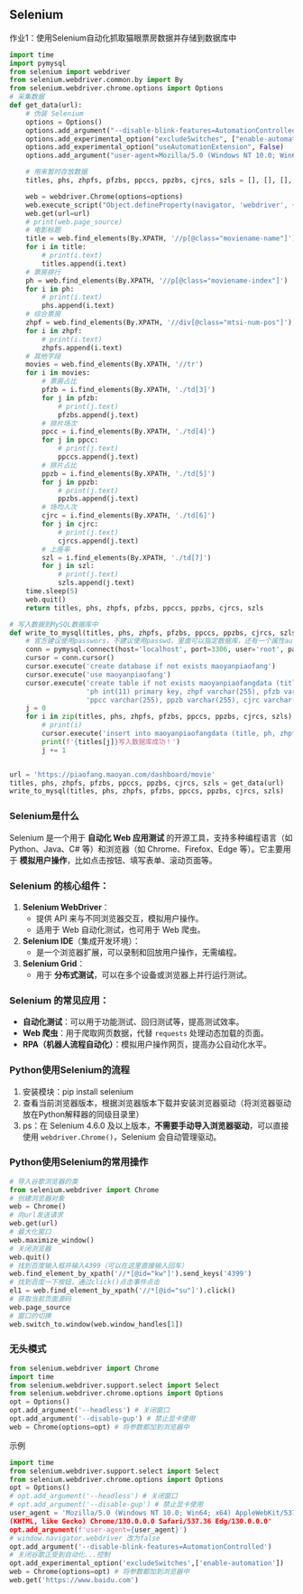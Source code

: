 ## Selenium

作业1：使用Selenium自动化抓取猫眼票房数据并存储到数据库中

```python
import time
import pymysql
from selenium import webdriver
from selenium.webdriver.common.by import By
from selenium.webdriver.chrome.options import Options
# 采集数据
def get_data(url):
    # 伪装 Selenium
    options = Options()
    options.add_argument("--disable-blink-features=AutomationControlled") # 隐藏 webdriver 特征
    options.add_experimental_option("excludeSwitches", ["enable-automation"])
    options.add_experimental_option("useAutomationExtension", False)
    options.add_argument("user-agent=Mozilla/5.0 (Windows NT 10.0; Win64; x64) AppleWebKit/537.36 (KHTML, like Gecko) Chrome/122.0.0.0 Safari/537.36")

    # 用来暂时存放数据
    titles, phs, zhpfs, pfzbs, ppccs, ppzbs, cjrcs, szls = [], [], [], [], [], [], [], []

    web = webdriver.Chrome(options=options)
    web.execute_script("Object.defineProperty(navigator, 'webdriver', {get: () => undefined})")  # 进一步隐藏
    web.get(url=url)
    # print(web.page_source)
    # 电影标题
    title = web.find_elements(By.XPATH, '//p[@class="moviename-name"]')
    for i in title:
        # print(i.text)
        titles.append(i.text)
    # 票房排行
    ph = web.find_elements(By.XPATH, '//p[@class="moviename-index"]')
    for i in ph:
        # print(i.text)
        phs.append(i.text)
    # 综合票房
    zhpf = web.find_elements(By.XPATH, '//div[@class="mtsi-num-pos"]')
    for i in zhpf:
        # print(i.text)
        zhpfs.append(i.text)
    # 其他字段
    movies = web.find_elements(By.XPATH, '//tr')
    for i in movies:
        # 票房占比
        pfzb = i.find_elements(By.XPATH, './td[3]')
        for j in pfzb:
            # print(j.text)
            pfzbs.append(j.text)
        # 排片场次
        ppcc = i.find_elements(By.XPATH, './td[4]')
        for j in ppcc:
            # print(j.text)
            ppccs.append(j.text)
        # 排片占比
        ppzb = i.find_elements(By.XPATH, './td[5]')
        for j in ppzb:
            # print(j.text)
            ppzbs.append(j.text)
        # 场均人次
        cjrc = i.find_elements(By.XPATH, './td[6]')
        for j in cjrc:
            # print(j.text)
            cjrcs.append(j.text)
        # 上座率
        szl = i.find_elements(By.XPATH, './td[7]')
        for j in szl:
            # print(j.text)
            szls.append(j.text)
    time.sleep(5)
    web.quit()
    return titles, phs, zhpfs, pfzbs, ppccs, ppzbs, cjrcs, szls

# 写入数据到MySQL数据库中
def write_to_mysql(titles, phs, zhpfs, pfzbs, ppccs, ppzbs, cjrcs, szls):
    # 官方建议使用passwors，不建议使用passwd，里面可以指定数据库，还有一个属性autocommit=True（默认False），自动提交事务
    conn = pymysql.connect(host='localhost', port=3306, user='root', password='123456', autocommit=True)
    cursor = conn.cursor()
    cursor.execute('create database if not exists maoyanpiaofang')
    cursor.execute('use maoyanpiaofang')
    cursor.execute('create table if not exists maoyanpiaofangdata (title varchar(255), '
                   'ph int(11) primary key, zhpf varchar(255), pfzb varchar(255), '
                   'ppcc varchar(255), ppzb varchar(255), cjrc varchar(255), szls varchar(255))')
    j = 0
    for i in zip(titles, phs, zhpfs, pfzbs, ppccs, ppzbs, cjrcs, szls):
        # print(i)
        cursor.execute('insert into maoyanpiaofangdata (title, ph, zhpf, pfzb, ppcc, ppzb, cjrc, szl) values (?,?,?,?,?,?,?,?)', [(item,) for item in i])
        print(f'{titles[j]}写入数据库成功！')
        j += 1


url = 'https://piaofang.maoyan.com/dashboard/movie'
titles, phs, zhpfs, pfzbs, ppccs, ppzbs, cjrcs, szls = get_data(url)
write_to_mysql(titles, phs, zhpfs, pfzbs, ppccs, ppzbs, cjrcs, szls)
```



### Selenium是什么

Selenium 是一个用于 **自动化 Web 应用测试** 的开源工具，支持多种编程语言（如 Python、Java、C# 等）和浏览器（如 Chrome、Firefox、Edge 等）。它主要用于 **模拟用户操作**，比如点击按钮、填写表单、滚动页面等。



### **Selenium 的核心组件**：

1. **Selenium WebDriver**：
   - 提供 API 来与不同浏览器交互，模拟用户操作。
   - 适用于 Web 自动化测试，也可用于 Web 爬虫。
2. **Selenium IDE**（集成开发环境）：
   - 是一个浏览器扩展，可以录制和回放用户操作，无需编程。
3. **Selenium Grid**：
   - 用于 **分布式测试**，可以在多个设备或浏览器上并行运行测试。



### **Selenium 的常见应用**：

- **自动化测试**：可以用于功能测试、回归测试等，提高测试效率。
- **Web 爬虫**：用于爬取网页数据，代替 `requests` 处理动态加载的页面。
- **RPA（机器人流程自动化）**：模拟用户操作网页，提高办公自动化水平。



### Python使用Selenium的流程

1. 安装模块：pip install selenium
2. 查看当前浏览器版本，根据浏览器版本下载并安装浏览器驱动（将浏览器驱动放在Python解释器的同级目录里）
3. ps：在 Selenium 4.6.0 及以上版本，**不需要手动导入浏览器驱动**，可以直接使用 `webdriver.Chrome()`，Selenium 会自动管理驱动。



### Python使用Selenium的常用操作

```python
# 导入谷歌浏览器的类
from selenium.webdriver import Chrome
# 创建浏览器对象
web = Chrome()
# 向url发送请求
web.get(url)
# 最大化窗口
web.maximize_window()
# 关闭浏览器
web.quit()
# 找到百度输入框并输入4399（可以在这里直接输入回车）
web.find_element_by_xpath('//*[@id="kw"]').send_keys('4399')
# 找到百度一下按钮，通过click()点击事件点击
el1 = web.find_element_by_xpath('//*[@id="su"]').click()
# 获取当前页面源码
web.page_source
# 窗口的切换
web.switch_to.window(web.window_handles[1])
```



### 无头模式

```python
from selenium.webdriver import Chrome
import time
from selenium.webdriver.support.select import Select
from selenium.webdriver.chrome.options import Options
opt = Options()
opt.add_argument('--headless') # 关闭窗口
opt.add_argument('--disable-gup') # 禁止显卡使用
web = Chrome(options=opt) # 将参数都加到浏览器中
```

示例

```python
import time
from selenium.webdriver.support.select import Select
from selenium.webdriver.chrome.options import Options
opt = Options()
# opt.add_argument('--headless') # 关闭窗口
# opt.add_argument('--disable-gup') # 禁止显卡使用
user_agent = 'Mozilla/5.0 (Windows NT 10.0; Win64; x64) AppleWebKit/537.36
(KHTML, like Gecko) Chrome/130.0.0.0 Safari/537.36 Edg/130.0.0.0'
opt.add_argument(f'user-agent={user_agent}')
# window.navigator.webdriver 改为false
opt.add_argument('--disable-blink-features=AutomationControlled')
# 关闭谷歌正受到自动化...控制
opt.add_experimental_option('excludeSwitches',['enable-automation'])
web = Chrome(options=opt) # 将参数都加到浏览器中
web.get('https://www.baidu.com')
```





















